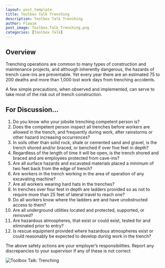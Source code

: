 ```yaml
---
layout: post_template
title: Toolbox Talk Trenching 
description: Toolbox Talk Trenching  
author: Flaaim
post_image: Toolbox_Talk_Trenching.png
categories: [Toolbox Talk]
---
```


## Overview

Trenching operations are common to many types of construction and maintenance projects, and although inherently dangerous, the hazards of trench cave-ins are preventable.  Yet every year there are an estimated 75 to 200 deaths and more than 1,000 lost work days from trenching accidents.

A few simple precautions, when observed and implemented, can serve to take most of the risk out of trench construction.

## For Discussion...

1. Do you know who your jobsite trenching competent person is?
2. Does the competent person inspect all trenches before workers are allowed in the trench, and frequently during work, after rainstorms or other hazard increasing occurrences?
3. In soils other than solid rock, shale or cemented sand and gravel, is the trench shored and/or braced, or benched if over five feet in depth?
4. Regardless of the length of time it will be open, is the trench shored and braced and are employees protected from cave-ins?
5. Are all surface hazards and excavated materials placed a minimum of two feet back from the edge of trench?
6. Are workers in the trench working in the area of operation of any excavating machine?
7. Are all workers wearing hard hats in the trenches?
8. In trenches over four feet in depth are ladders provided so as not to require more than 25 feet of lateral travel to reach one?
9. Do all workers know where the ladders are and have unobstructed access to them?
10. Are all underground utilities located and protected, supported, or removed?
11. Are hazardous atmospheres, that exist or could exist, tested for and eliminated prior to entry?
12. Is rescue equipment provided where hazardous atmospheres exist or could reasonably be expected to develop during work in the trench?

The above safety actions are your employer’s responsibilities.  Report any discrepancies to your supervisor if any of these is not correct

![Toolbox Talk: Trenching](https://safetyworkblog.com/assets/img/Toolbox_Talk_Trenching.png)
